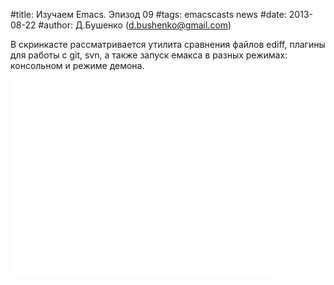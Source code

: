 #title: Изучаем Emacs. Эпизод 09
#tags: emacscasts news
#date: 2013-08-22
#author: Д.Бушенко (d.bushenko@gmail.com)

В скринкасте рассматривается утилита сравнения файлов ediff, плагины для работы с git, svn, а также запуск емакса в разных режимах: консольном и режиме демона.

<iframe width="420" height="315" src="//www.youtube.com/embed/7gGtzUwDUJw" frameborder="0" allowfullscreen></iframe>